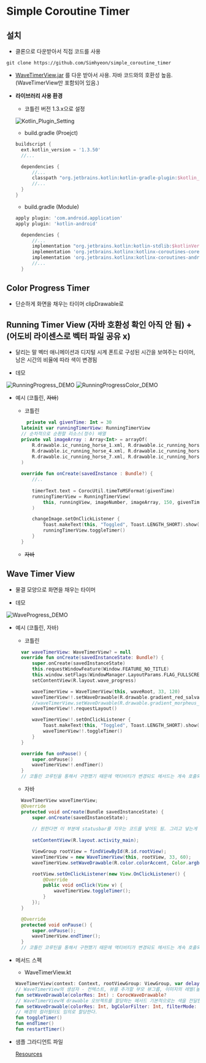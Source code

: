 # Simple Coroutine Timer

## 설치

- 클론으로 다운받아서 직접 코드를 사용

```git
git clone https://github.com/Simhyeon/simple_coroutine_timer
```

- [WaveTimerView.jar](https://github.com/Simhyeon/simple_coroutine_timer/blob/master/WaveTimerView.jar) 를 다운 받아서 사용. 자바 코드와의 호환성 높음. (WaveTimerView만 포함되어 있음.)

- **라이브러리 사용 환경**

  - 코틀린 버전 1.3.x으로 설정

  ![Kotlin_Plugin_Setting](kotlin_plugin_setting.png)

  - build.gradle (Proejct)

  ```gradle
  buildscript {
    ext.kotlin_version = '1.3.50'
    //...

    dependencies {
        //...
        classpath "org.jetbrains.kotlin:kotlin-gradle-plugin:$kotlin_version"
        //...
    }
  }

  ```

  - build.gradle (Module)

  ```gradle
  apply plugin: 'com.android.application'
  apply plugin: 'kotlin-android'

    dependencies {
        //...
        implementation "org.jetbrains.kotlin:kotlin-stdlib:$kotlinVersion"
        implementation 'org.jetbrains.kotlinx:kotlinx-coroutines-core:1.2.1'
        implementation 'org.jetbrains.kotlinx:kotlinx-coroutines-android:1.1.1'
        //...
    }

  ```

## Color Progress Timer

- 단순하게 화면을 채우는 타이머 clipDrawable로 

## Running Timer View (자바 호환성 확인 아직 안 됨) + (어도비 라이센스로 벡터 파일 공유 x) 

- 달리는 말 벡터 애니메이션과 디지털 시계 폰트로 구성된 시간을 보여주는 타이머, 남은 시간의 비율에 따라 색이 변경됨

- 데모

![RunningProgress_DEMO](RunningProgress.gif) ![RunningProgressColor_DEMO](RunningProgress_Color.gif) 

- 예시 (코틀린, ~~자바~~)

  - 코틀린
  
  ```kotlin
      private val givenTime: Int = 30
    lateinit var runningTimerView: RunningTimerView
    // 순차적으로 순환할 리소스(정수) 배열
    private val imageArray : Array<Int> = arrayOf(
        R.drawable.ic_running_horse_1.xml, R.drawable.ic_running_horse_2.xml, R.drawable.ic_running_horse_3.xml, 
        R.drawable.ic_running_horse_4.xml, R.drawable.ic_running_horse_5.xml, R.drawable.ic_running_horse_6.xml, 
        R.drawable.ic_running_horse_7.xml, R.drawable.ic_running_horse_8.xml, R.drawable.ic_running_horse_9.xml 
    )
    
    override fun onCreate(savedInstance : Bundle?) {
        //..
        
        timerText.text = CorocUtil.timeToMSFormat(givenTime)
        runningTimerView = RunningTimerView(
            this, runningView, imageNumber, imageArray, 150, givenTime, R.color.neonGreen, R.color.neonRed
        )

        changeImage.setOnClickListener {
            Toast.makeText(this, "Toggled", Toast.LENGTH_SHORT).show()
            runningTimerView.toggleTimer()
        }
    }
  ```
  
  - ~~자바~~
## Wave Timer View

- 물결 모양으로 화면을 채우는 타이머

- 데모

![WaveProgress_DEMO](WaveProgress.gif)

- 예시 (코틀린, 자바)

  - 코틀린

  ```kotlin
    var waveTimerView: WaveTimerView? = null
    override fun onCreate(savedInstanceState: Bundle?) {
        super.onCreate(savedInstanceState)
        this.requestWindowFeature(Window.FEATURE_NO_TITLE)
        this.window.setFlags(WindowManager.LayoutParams.FLAG_FULLSCREEN, WindowManager.LayoutParams.FLAG_FULLSCREEN)
        setContentView(R.layout.wave_progress)

        waveTimerView = WaveTimerView(this, waveRoot, 33, 120)
        waveTimerView!!.setWaveDrawable(R.drawable.gradient_red_salvation, Color.argb(100,255,255,255), PorterDuff.Mode.SCREEN)
        //waveTimerView.setWaveDrawable(R.drawable.gradient_morpheus_den, Color.argb(0,255,255,255), PorterDuff.Mode.SRC)
        waveTimerView!!.requestLayout()

        waveTimerView!!.setOnClickListener {
            Toast.makeText(this, "Toggled", Toast.LENGTH_SHORT).show()
            waveTimerView!!.toggleTimer()
        }
    }

    override fun onPause() {
        super.onPause()
        waveTimerView!!.endTimer()
    }
    // 코틀린 코루틴을 통해서 구현했기 때문에 액티비티가 변경되도 메서드는 계속 호출되고 있으므로 인위적으로 endTimer()를 호출해줘야 함.
  ```

  - 자바

  ```java
    WaveTimerView waveTimerView;
    @Override
    protected void onCreate(Bundle savedInstanceState) {
        super.onCreate(savedInstanceState);
        
        // 원한다면 이 부분에 statusbar를 지우는 코드를 넣어도 됨. 그리고 넣는게 더 이뻐보임.
        
        setContentView(R.layout.activity_main);

        ViewGroup rootView = findViewById(R.id.rootView);
        waveTimerView = new WaveTimerView(this, rootView, 33, 60);
        waveTimerView.setWaveDrawable(R.color.colorAccent, Color.argb(100, 255, 255, 255), PorterDuff.Mode.SCREEN);

        rootView.setOnClickListener(new View.OnClickListener() {
            @Override
            public void onClick(View v) {
                waveTimerView.toggleTimer();
            }
        });
    }

    @Override
    protected void onPause() {
        super.onPause();
        waveTimerView.endTimer();
    }
    // 코틀린 코루틴을 통해서 구현했기 때문에 액티비티가 변경되도 메서드는 계속 호출되고 있으므로 인위적으로 endTimer()를 호출해줘야 함.
  ```

- 메서드 스펙

  - WaveTimerView.kt

   ```kotlin
   WaveTimerView(context: Context, rootViewGroup: ViewGroup, var delayMilliSeconds: Int, var durationS: Int) : ImageView(context)
   // WaveTimerView의 생성자 - 컨텍스트, 뷰를 추가할 부모 뷰그룹, 이미지의 레벨(높이) 상승 간격, 타이머 총시간(초) 
   fun setWaveDrawable(colorRes: Int) : CorocWaveDrawable?
   // WaveTimerView에 drawable 오브젝트를 할당하는 메서드 기본적으로는 색을 전달한다. gradient Color도 가능
   fun setWaveDrawable(colorRes: Int, bgColorFilter: Int, filterMode: PorterDuff.Mode = PorterDuff.Mode.SRC) : CorocWaveDrawable?
   // 배경의 컬러필터도 임의로 할당한다.
   fun toggleTimer() 
   fun endTimer() 
   fun restartTimer() 
   ```

- 샘플 그라디언트 파일

  [Resources](https://github.com/Simhyeon/simple_coroutine_timer/tree/master/app/src/main/res/drawable)
